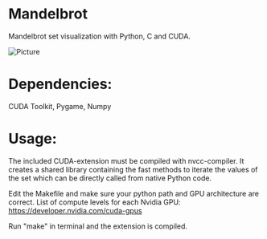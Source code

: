 # Mandelbrot
Mandelbrot set visualization with Python, C and CUDA.

![Picture](https://i.imgur.com/8T1Pzki.png)

# Dependencies:
CUDA Toolkit, Pygame, Numpy

# Usage:
The included CUDA-extension must be compiled with nvcc-compiler.
It creates a shared library containing the fast methods to iterate the values of the set
which can be directly called from native Python code.

Edit the Makefile and make sure your python path and GPU architecture are correct.
List of compute levels for each Nvidia GPU: https://developer.nvidia.com/cuda-gpus

Run "make" in terminal and the extension is compiled.
